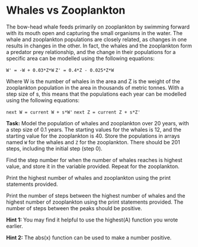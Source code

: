 # Whales vs Zooplankton

The bow-head whale feeds primarily on zooplankton by swimming forward with its mouth open and capturing the small organisms in the water. The whale and zooplankton populations are closely related, as changes in one results in changes in the other. In fact, the whales and the zooplankton form a predator prey relationship, and the change in their populations for a specific area can be modelled using the following equations:

`W' = -W + 0.03*Z*W`
`Z' = 0.4*Z - 0.025*Z*W`

Where W is the number of whales in the area and Z is the weight of the zooplankton population in the area in thousands of metric tonnes. With a step size of s, this means that the populations each year can be modelled using the following equations:

`next W = current W + s*W'`
`next Z = current Z + s*Z'`

**Task:** Model the population of whales and zooplankton over 20 years, with a step size of 0.1 years. The starting values for the whales is 12, and the starting value for the zooplankton is 40. Store the populations in arrays named `W` for the whales and `Z` for the zooplankton. There should be 201 steps, including the initial step (step 0). 

Find the step number for when the number of whales reaches is highest value, and store it in the variable provided. Repeat for the zooplankton. 

Print the highest number of whales and zooplankton using the print statements provided.

Print the number of steps between the highest number of whales and the highest number of zooplankton using the print statements provided. The number of steps between the peaks should be positive.

**Hint 1:** You may find it helpful to use the highest(A) function you wrote earlier.  

**Hint 2:** The abs(x) function can be used to make a number positive.
